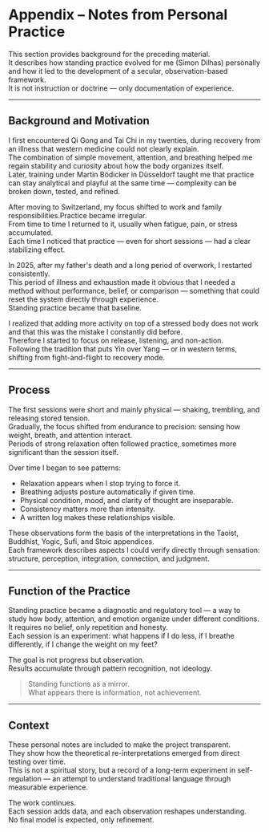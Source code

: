 # Appendix – Notes from Personal Practice

This section provides background for the preceding material.  
It describes how standing practice evolved for me (Simon Dilhas) personally and how it led to the development of a secular, observation-based framework.  
It is not instruction or doctrine — only documentation of experience.

---

## Background and Motivation

I first encountered Qi Gong and Tai Chi in my twenties, during recovery from an illness that western medicine could not clearly explain.  
The combination of simple movement, attention, and breathing helped me regain stability and curiosity about how the body organizes itself.  
Later, training under Martin Bödicker in Düsseldorf taught me that practice can stay analytical and playful at the same time — complexity can be broken down, tested, and refined.

After moving to Switzerland, my focus shifted to work and family responsibilities.Practice became irregular.  
From time to time I returned to it, usually when fatigue, pain, or stress accumulated.  
Each time I noticed that practice — even for short sessions — had a clear stabilizing effect.

In 2025, after my father's death and a long period of overwork, I restarted consistently.  
This period of illness and exhaustion made it obvious that I needed a method without performance, belief, or comparison — something that could reset the system directly through experience.  
Standing practice became that baseline.

I realized that adding more activity on top of a stressed body does not work and that this was the mistake I constantly did before.  
Therefore I started to focus on release, listening, and non-action.  
Following the tradition that puts Yin over Yang — or in western terms, shifting from fight-and-flight to recovery mode.

---

## Process

The first sessions were short and mainly physical — shaking, trembling, and releasing stored tension.  
Gradually, the focus shifted from endurance to precision: sensing how weight, breath, and attention interact.  
Periods of strong relaxation often followed practice, sometimes more significant than the session itself.

Over time I began to see patterns:
- Relaxation appears when I stop trying to force it.  
- Breathing adjusts posture automatically if given time.  
- Physical condition, mood, and clarity of thought are inseparable.  
- Consistency matters more than intensity.  
- A written log makes these relationships visible.

These observations form the basis of the interpretations in the Taoist, Buddhist, Yogic, Sufi, and Stoic appendices.  
Each framework describes aspects I could verify directly through sensation: structure, perception, integration, connection, and judgment.

---

## Function of the Practice

Standing practice became a diagnostic and regulatory tool — a way to study how body, attention, and emotion organize under different conditions.  
It requires no belief, only repetition and honesty.  
Each session is an experiment: what happens if I do less, if I breathe differently, if I change the weight on my feet?

The goal is not progress but observation.  
Results accumulate through pattern recognition, not ideology.

> Standing functions as a mirror.  
> What appears there is information, not achievement.

---

## Context

These personal notes are included to make the project transparent.  
They show how the theoretical re-interpretations emerged from direct testing over time.  
This is not a spiritual story, but a record of a long-term experiment in self-regulation — an attempt to understand traditional language through measurable experience.

The work continues.  
Each session adds data, and each observation reshapes understanding.  
No final model is expected, only refinement.


